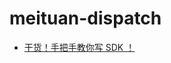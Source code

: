 # meituan-dispatch


 - [干货！手把手教你写 SDK ！](https://learnku.com/articles/14995/dried-food-hand-in-hand-to-teach-you-to-write-sdk)